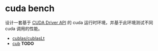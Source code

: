 ﻿# cuda bench

设计一套基于 [CUDA Driver API](https://docs.nvidia.com/cuda/cuda-driver-api/index.html) 的 cuda 运行时环境，并基于此环境测试不同 cuda 调用的性能。

- [cublas/cublasLt](benches/cublas)
- [cub](benches/cub) **TODO**
